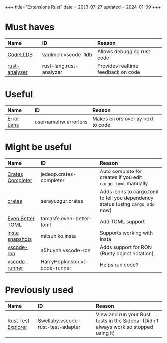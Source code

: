 +++
title="Extensions Rust"
date = 2023-07-27
updated = 2024-01-09
+++

# Must haves

| Name                | ID                      | Reason                             |
| :------------------ | :---------------------- | :--------------------------------- |
| [CodeLLDB][lldb]    | vadimcn.vscode-lldb     | Allows debugging rust code         |
| [rust-analyzer][ra] | rust-lang.rust-analyzer | Provides realtime feedback on code |

# Useful

| Name                | ID                   | Reason                            |
| :------------------ | :------------------- | :-------------------------------- |
| [Error Lens][elens] | usernamehw.errorlens | Makes errors overlay next to code |

# Might be useful

| Name                                | ID                            | Reason                                                                         |
| :---------------------------------- | :---------------------------- | :----------------------------------------------------------------------------- |
| [Crates Completer][cratescompleter] | jedeop.crates-completer       | Auto complete for creates if you edit `cargo.toml` manually                    |
| [crates][crates]                    | serayuzgur.crates             | Adds icons to cargo.toml to tell you dependency status (using `cargo add` now) |
| [Even Better TOML][toml]            | tamasfe.even-better-toml      | Add TOML support                                                               |
| [insta snapshots][insta]            | mitsuhiko.insta               | Supports working with insta                                                    |
| [vscode-ron][vron]                  | a5huynh.vscode-ron            | Adds support for RON (Rusty object notation)                                   |
| [vscode-runner][vrun]               | HarryHopkinson.vs-code-runner | Helps run code?                                                                |

# Previously used

| Name                        | ID                                | Reason                                                                               |
| :-------------------------- | :-------------------------------- | :----------------------------------------------------------------------------------- |
| [Rust Test Explorer][tests] | Swellaby.vscode-rust-test-adapter | View and run your Rust tests in the Sidebar (Didn't always work so stopped using it) |

[crates]: https://marketplace.visualstudio.com/items?itemName=serayuzgur.crates
[cratescompleter]: https://marketplace.visualstudio.com/items?itemName=jedeop.crates-completer
[elens]: https://marketplace.visualstudio.com/items?itemName=usernamehw.errorlens
[insta]: https://marketplace.visualstudio.com/items?itemName=mitsuhiko.insta
[lldb]: https://marketplace.visualstudio.com/items?itemName=vadimcn.vscode-lldb
[ra]: https://marketplace.visualstudio.com/items?itemName=rust-lang.rust-analyzer
[tests]: https://marketplace.visualstudio.com/items?itemName=swellaby.vscode-rust-test-adapter
[toml]: https://marketplace.visualstudio.com/items?itemName=tamasfe.even-better-toml
[vron]: https://marketplace.visualstudio.com/items?itemName=a5huynh.vscode-ron
[vrun]: https://marketplace.visualstudio.com/items?itemName=HarryHopkinson.vs-code-runner
